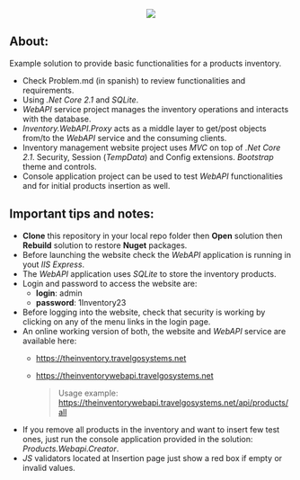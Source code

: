 <p align="center"><img src="https://theinventory.travelgosystems.net/images/logo.png"></p>

## **About:**

Example solution to provide basic functionalities for a products inventory. 

- Check Problem.md (in spanish) to review functionalities and requirements.
- Using *.Net Core 2.1* and *SQLite*. 
- *WebAPI* service project manages the inventory operations and interacts with the database.
- *Inventory.WebAPI.Proxy* acts as a middle layer to get/post objects from/to the *WebAPI* service and the consuming clients.
- Inventory management website project uses *MVC* on top of *.Net Core 2.1*. Security, Session (*TempData*) and Config extensions. *Bootstrap* theme and controls.
- Console application project can be used to test *WebAPI* functionalities and for initial products insertion as well.

## **Important tips and notes:**



- **Clone** this repository in your local repo folder then **Open** solution then **Rebuild** solution to restore **Nuget** packages.
- Before launching the website check the *WebAPI* application is running in yout *IIS Express*.
- The *WebAPI* application uses *SQLite* to store the inventory products.
- Login and password to access the website are: 
    - **login**: admin 
    - **password**: 1Inventory23
- Before logging into the website, check that security is working by clicking on any of the menu links in the login page.
- An online working version of both, the website and *WebAPI* service are available here:
    - https://theinventory.travelgosystems.net
    - https://theinventorywebapi.travelgosystems.net
    
      >Usage example: https://theinventorywebapi.travelgosystems.net/api/products/all
- If you remove all products in the inventory and want to insert few test ones, just run the console application provided in the solution: *Products.Webapi.Creator*.
- *JS* validators located at Insertion page just show a red box if empty or invalid values.
